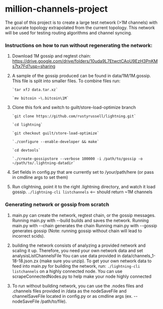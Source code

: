 # million-channels-project
The goal of this project is to create a large test network (>1M channels) with an accurate topology extrapolated from the current topology. 
This network will be used for testing routing algorithms and channel syncing.

### Instructions on how to run without regenerating the network:

1. Download 1M gossip and regtest chain: https://drive.google.com/drive/folders/10uda9L7EtwctCAoU9EzH3PnKMs7tx7Fd?usp=sharing 

2. A sample of the gossip produced can be found in data/1M/1M.gossip. 
   This file is split into smaller files. To combine files run:

       `tar xfJ data.tar.xz`

       `mv bitcoin ~\.bitcoin\1M` 

3. Clone this fork and switch to guilt/store-load-optimize branch

       `git clone https://github.com/rustyrussell/lightning.git`
       
       `cd lightning`
       
       `git checkout guilt/store-load-optimize`
       
       `./configure --enable-developer && make`

       `cd devtools`
       
       `./create-gossipstore --verbose 100000 -i /path/to/gossip -o ~/path/to/.lightning-datadir`

4. Set fields in config.py that are currently set to /your/path/here (or pass in cmdline args to set them)

5. Run clightning, point it to the right .lightning directory, and watch it load gossip. 
    `./lightning-cli listchannels` <-- should return ~1M channels  

### Generating network or gossip from scratch

1. main.py can create the network, regtest chain, or the gossip messages. 
   Running main.py with --build  builds and saves the network. 
   Running main.py with --chain generates the chain
   Running main.py with --gossip generates gossip (Note: running gossip without chain will lead to incorrect scids).

2. building the network consists of analyzing a provided network and scaling it up. 
   Therefore, you need your own network data and set analysisListChannelsFile 
   You can use data provided in data/channels_1-18-18.json.zx (make sure you unzip).
   To get your own network data to feed into main.py for building the network, run:
   `./lightning-cli listchannels` on a highly connected node. 
   You can use scrapeConnectedNodes.py to help make your node highly connected

3. To run without building network, you can use the .nodes files and .channels files 
   provided in /data as the nodeSaveFile and channelSaveFile located in config.py 
   or as cmdline args (ex. --nodeSaveFile /path/to/file). 

    


